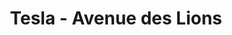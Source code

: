 ---
title: "Tesla - Avenue des Lions"
url: /saint-herblain/tesla-avenue-des-lions/
shop: Autohaus
---
